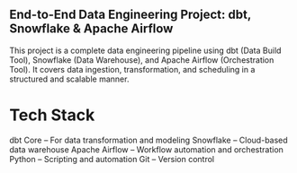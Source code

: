 ## End-to-End Data Engineering Project: dbt, Snowflake & Apache Airflow
This project is a complete data engineering pipeline using dbt (Data Build Tool), Snowflake (Data Warehouse), and Apache Airflow (Orchestration Tool). It covers data ingestion, transformation, and scheduling in a structured and scalable manner.

# Tech Stack
dbt Core – For data transformation and modeling
Snowflake – Cloud-based data warehouse
Apache Airflow – Workflow automation and orchestration
Python – Scripting and automation
Git – Version control


